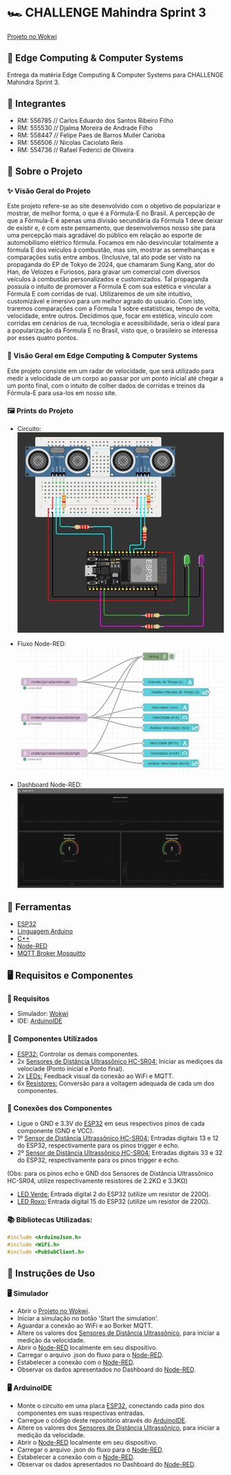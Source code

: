 # 🏎️ CHALLENGE Mahindra Sprint 3

[Projeto no Wokwi](https://wokwi.com/projects/410221919973964801)

## 🤖 Edge Computing & Computer Systems

Entrega da matéria Edge Computing & Computer Systems para CHALLENGE Mahindra Sprint 3.

## 👥 Integrantes

- RM: 556785 // Carlos Eduardo dos Santos Ribeiro Filho
- RM: 555530 // Djalma Moreira de Andrade Filho
- RM: 558447 // Felipe Paes de Barros Muller Carioba
- RM: 556506 // Nicolas Caciolato Reis
- RM: 554736 // Rafael Federici de Oliveira

## 📕 Sobre o Projeto

### ✨ Visão Geral do Projeto

Este projeto refere-se ao site desenvolvido com o objetivo de popularizar e mostrar, de melhor forma, o que é a Fórmula-E no Brasil. A percepção de que a Fórmula-E é apenas uma divisão secundária da Fórmula 1 deve deixar de existir e, é com este pensamento, que desenvolvemos nosso site para uma percepção mais agradável do público em relação ao esporte de automobilismo elétrico fórmula. Focamos em não desvincular totalmente a fórmula E dos veículos à combustão, mas sim, mostrar as semelhanças e comparações sutis entre ambos. (Inclusive, tal ato pode ser visto na propaganda do EP de Tokyo de 2024, que chamaram Sung Kang, ator do Han, de Velozes e Furiosos, para gravar um comercial com diversos veículos à combustão personalizados e customizados. Tal propaganda possuía o intuito de promover a Fórmula E com sua estética e vincular a Fórmula E com corridas de rua). Utilizaremos de um site intuitivo, customizável e imersivo para um melhor agrado do usuário. Com isto, traremos comparações com a Fórmula 1 sobre estatísticas, tempo de volta, velocidade, entre outros. Decidimos que, focar em estética, vínculo com corridas em cenários de rua, tecnologia e acessibilidade, seria o ideal para a popularização da Fórmula E no Brasil, visto que, o brasileiro se interessa por esses quatro pontos.

### 🤖 Visão Geral em Edge Computing & Computer Systems

Este projeto consiste em um radar de velocidade, que será utilizado para medir a velocidade de um corpo ao passar por um ponto inicial até chegar a um ponto final, com o intuito de colher dados de corridas e treinos da Fórmula-E para usa-los em nosso site.

### 🖼️ Prints do Projeto

- Circuito:
<img src="./img/Circuito.png"></img>

- Fluxo Node-RED:
<img src="./img/Node-RED.png"></img>

- Dashboard Node-RED:
<img src="./img/Dashboard.png"></img>

## 🔨 Ferramentas

- [ESP32](https://espressif-docs.readthedocs-hosted.com/projects/arduino-esp32/en/latest/index.html)
- [Linguagem Arduino](https://www.arduino.cc/reference/pt/)
- [C++](https://learn.microsoft.com/pt-br/cpp/?view=msvc-170)
- [Node-RED](https://nodered.org/docs/)
- [MQTT Broker Mosquitto](https://mosquitto.org/man/mqtt-7.html)


## 🖥️ Requisitos e Componentes

### 🔧 Requisitos

- Simulador: [Wokwi](https://wokwi.com/)
- IDE: [ArduinoIDE](https://www.arduino.cc/en/software)

### 📄 Componentes Utilizados

- [ESP32:](https://docs.wokwi.com/pt-BR/guides/esp32) Controlar os demais componentes.
- 2x [Sensores de Distância Ultrassônico HC-SR04:](https://docs.wokwi.com/pt-BR/parts/wokwi-hc-sr04) Iniciar as mediçoes da velociade (Ponto inicial e Ponto final).
- 2x [LEDs:](https://docs.wokwi.com/pt-BR/parts/wokwi-led) Feedback visual da conexão ao WiFi e MQTT.
- 6x [Resistores:](https://docs.wokwi.com/pt-BR/parts/wokwi-resistor) Conversão para a voltagem adequada de cada um dos componentes.

### 🔌 Conexões dos Componentes

- Ligue o GND e 3.3V do [ESP32](https://docs.wokwi.com/pt-BR/guides/esp32) em seus respectivos pinos de cada componente (GND e VCC).
- 1º [Sensor de Distância Ultrassônico HC-SR04:](https://docs.wokwi.com/pt-BR/parts/wokwi-hc-sr04) Entradas digitais 13 e 12 do ESP32, respectivamente para os pinos trigger e echo.
- 2º [Sensor de Distância Ultrassônico HC-SR04:](https://docs.wokwi.com/pt-BR/parts/wokwi-hc-sr04) Entradas digitais 33 e 32 do ESP32, respectivamente para os pinos trigger e echo.

(Obs: para os pinos echo e GND dos Sensores de Distância Ultrassônico HC-SR04, utilize respectivamente resistores de 2.2KΩ e 3.3KΩ)

- [LED Verde:](https://docs.wokwi.com/pt-BR/parts/wokwi-led) Entrada digital 2 do ESP32 (utilize um resistor de 220Ω).
- [LED Roxo:](https://docs.wokwi.com/pt-BR/parts/wokwi-led) Entrada digital 15 do ESP32 (utilize um resistor de 220Ω).


### 📚 Bibliotecas Utilizadas:

``` c++
#include <ArduinoJson.h>
#include <WiFi.h>
#include <PubSubClient.h>
```

## 📒 Instruções de Uso

### 🖥️ Simulador

- Abrir o [Projeto no Wokwi](https://wokwi.com/projects/410221919973964801).
- Iniciar a simulação no botão 'Start the simulation'.
- Aguardar a conexão ao WiFi e ao Borker MQTT.
- Altere os valores dos [Sensores de Distância Ultrassônico](https://docs.wokwi.com/pt-BR/parts/wokwi-hc-sr04), para iniciar a medição da velocidade.
- Abrir o [Node-RED](https://nodered.org/docs/) localmente em seu dispositivo.
- Carregar o arquivo .json do fluxo para o [Node-RED](https://nodered.org/docs/).
- Estabelecer a conexão com o [Node-RED](https://nodered.org/docs/).
- Observar os dados apresentados no Dashboard do [Node-RED](https://nodered.org/docs/).

### 🖥️ ArduinoIDE

- Monte o circuito em uma placa [ESP32](https://docs.wokwi.com/pt-BR/guides/esp32), conectando cada pino dos componentes em suas respectivas entradas.
- Carregue o código deste repositório através do [ArduinoIDE](https://www.arduino.cc/en/software).
- Altere os valores dos [Sensores de Distância Ultrassônico](https://docs.wokwi.com/pt-BR/parts/wokwi-hc-sr04), para iniciar a medição da velocidade.
- Abrir o [Node-RED](https://nodered.org/docs/) localmente em seu dispositivo.
- Carregar o arquivo .json do fluxo para o [Node-RED](https://nodered.org/docs/).
- Estabelecer a conexão com o [Node-RED](https://nodered.org/docs/).
- Observar os dados apresentados no Dashboard do [Node-RED](https://nodered.org/docs/).
